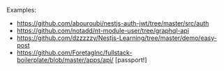 Examples:

- https://github.com/abouroubi/nestjs-auth-jwt/tree/master/src/auth
- https://github.com/notadd/nt-module-user/tree/graphql-api
- https://github.com/dzzzzzy/Nestjs-Learning/tree/master/demo/easy-post
- https://github.com/ForetagInc/fullstack-boilerplate/blob/master/apps/api/ [passport!]
